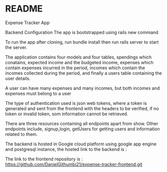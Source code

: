 # README

Expense Tracker App

Backend Configuration
 The app is bootstrapped using rails new command

 To run the app after cloning, run bundle install then run rails server to start the server.


 The application contains four models and four tables, spendings which conatains, expected income and the budgeted income, expenses which contain expenses incurred in the period, incomes which contain the incomes collected during the period, and finally a users table containing the user details.

 A user can have many expenses and many incomes, but both incomes and expenses must belong to a user


 The type of authentication used is json web tokens, where a token is generated and sent from the frontend with the headers to be verified, if no token or invalid token, som information cannot be retrieved.

 There are three resources containing all endpoints apart from show.
 Other endpoints include, signup,login, getUsers for getting users and information related to them.

 The backend is hosted in Google cloud platform using google app engine and postgresql instance, the hosted link to the backend is :

 The link to the frontend repository is : https://github.com/DanielGithumbi21/expense-tracker-frontend.git


